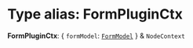 # Type alias: FormPluginCtx

**FormPluginCtx**: { `formModel`: [`FormModel`](/auto-docs/fixed-layout-editor/classes/FormModel.md)  } & `NodeContext`
